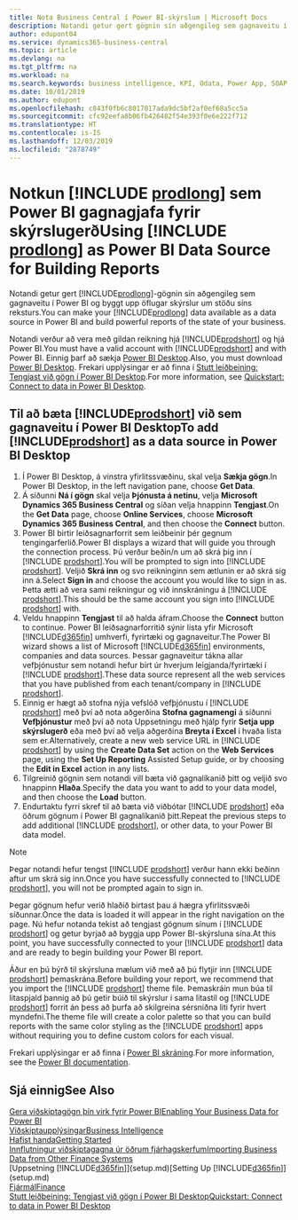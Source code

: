```yaml
---
title: Nota Business Central í Power BI-skýrslum | Microsoft Docs
description: Notandi getur gert gögnin sín aðgengileg sem gagnaveitu í Power BI og byggt upp öflugar skýrslur um stöðu síns reksturs.
author: edupont04
ms.service: dynamics365-business-central
ms.topic: article
ms.devlang: na
ms.tgt_pltfrm: na
ms.workload: na
ms.search.keywords: business intelligence, KPI, Odata, Power App, SOAP, analysis
ms.date: 10/01/2019
ms.author: edupont
ms.openlocfilehash: c843f0fb6c8017817ada9dc5bf2af0ef68a5cc5a
ms.sourcegitcommit: cfc92eefa8b06fb426482f54e393f0e6e222f712
ms.translationtype: HT
ms.contentlocale: is-IS
ms.lasthandoff: 12/03/2019
ms.locfileid: "2878749"
---
```

# <a name="using-include-prodlongincludesprodlongmd-as-power-bi-data-source-for-building-reports"></a><span data-ttu-id="2b5ec-103">Notkun [!INCLUDE [prodlong](includes/prodlong.md)] sem Power BI gagnagjafa fyrir skýrslugerð</span><span class="sxs-lookup"><span data-stu-id="2b5ec-103">Using [!INCLUDE [prodlong](includes/prodlong.md)] as Power BI Data Source for Building Reports</span></span>

<span data-ttu-id="2b5ec-104">Notandi getur gert [!INCLUDE[prodlong](includes/prodlong.md)]-gögnin sín aðgengileg sem gagnaveitu í Power BI og byggt upp öflugar skýrslur um stöðu síns reksturs.</span><span class="sxs-lookup"><span data-stu-id="2b5ec-104">You can make your [!INCLUDE[prodlong](includes/prodlong.md)] data available as a data source in Power BI and build powerful reports of the state of your business.</span></span>  

<span data-ttu-id="2b5ec-105">Notandi verður að vera með gildan reikning hjá [!INCLUDE[prodshort](includes/prodshort.md)] og hjá Power BI.</span><span class="sxs-lookup"><span data-stu-id="2b5ec-105">You must have a valid account with [!INCLUDE[prodshort](includes/prodshort.md)] and with Power BI.</span></span> <span data-ttu-id="2b5ec-106">Einnig þarf að sækja [Power BI Desktop](https://powerbi.microsoft.com/desktop/).</span><span class="sxs-lookup"><span data-stu-id="2b5ec-106">Also, you must download [Power BI Desktop](https://powerbi.microsoft.com/desktop/).</span></span> <span data-ttu-id="2b5ec-107">Frekari upplýsingar er að finna í [Stutt leiðbeining: Tengjast við gögn í Power BI Desktop](/power-bi/desktop-quickstart-connect-to-data).</span><span class="sxs-lookup"><span data-stu-id="2b5ec-107">For more information, see [Quickstart: Connect to data in Power BI Desktop](/power-bi/desktop-quickstart-connect-to-data).</span></span>  

## <a name="to-add-includeprodshortincludesprodshortmd-as-a-data-source-in-power-bi-desktop"></a><span data-ttu-id="2b5ec-108">Til að bæta [!INCLUDE[prodshort](includes/prodshort.md)] við sem gagnaveitu í Power BI Desktop</span><span class="sxs-lookup"><span data-stu-id="2b5ec-108">To add [!INCLUDE[prodshort](includes/prodshort.md)] as a data source in Power BI Desktop</span></span>

1. <span data-ttu-id="2b5ec-109">Í Power BI Desktop, á vinstra yfirlitssvæðinu, skal velja **Sækja gögn**.</span><span class="sxs-lookup"><span data-stu-id="2b5ec-109">In Power BI Desktop, in the left navigation pane, choose **Get Data**.</span></span>
2. <span data-ttu-id="2b5ec-110">Á síðunni **Ná í gögn** skal velja **Þjónusta á netinu**, velja **Microsoft Dynamics 365 Business Central** og síðan velja hnappinn **Tengjast**.</span><span class="sxs-lookup"><span data-stu-id="2b5ec-110">On the **Get Data** page, choose **Online Services**, choose **Microsoft Dynamics 365 Business Central**, and then choose the **Connect** button.</span></span>
3. <span data-ttu-id="2b5ec-111">Power BI birtir leiðsagnarforrit sem leiðbeinir þér gegnum tengingarferlið.</span><span class="sxs-lookup"><span data-stu-id="2b5ec-111">Power BI displays a wizard that will guide you through the connection process.</span></span> <span data-ttu-id="2b5ec-112">Þú verður beðin/n um að skrá þig inn í [!INCLUDE [prodshort](includes/prodshort.md)].</span><span class="sxs-lookup"><span data-stu-id="2b5ec-112">You will be prompted to sign into [!INCLUDE [prodshort](includes/prodshort.md)].</span></span> <span data-ttu-id="2b5ec-113">Veljið **Skrá inn** og svo reikninginn sem ætlunin er að skrá sig inn á.</span><span class="sxs-lookup"><span data-stu-id="2b5ec-113">Select **Sign in** and choose the account you would like to sign in as.</span></span> <span data-ttu-id="2b5ec-114">Þetta ætti að vera sami reikningur og við innskráningu á [!INCLUDE [prodshort](includes/prodshort.md)].</span><span class="sxs-lookup"><span data-stu-id="2b5ec-114">This should be the same account you sign into [!INCLUDE [prodshort](includes/prodshort.md)] with.</span></span>
4. <span data-ttu-id="2b5ec-115">Veldu hnappinn **Tengjast** til að halda áfram.</span><span class="sxs-lookup"><span data-stu-id="2b5ec-115">Choose the **Connect** button to continue.</span></span> <span data-ttu-id="2b5ec-116">Power BI leiðsagnarforritið sýnir lista yfir Microsoft [!INCLUDE[d365fin](includes/d365fin_md.md)] umhverfi, fyrirtæki og gagnaveitur.</span><span class="sxs-lookup"><span data-stu-id="2b5ec-116">The Power BI wizard shows a list of Microsoft [!INCLUDE[d365fin](includes/d365fin_md.md)] environments, companies and data sources.</span></span> <span data-ttu-id="2b5ec-117">Þessar gagnaveitur tákna allar vefþjónustur sem notandi hefur birt úr hverjum leigjanda/fyrirtæki í [!INCLUDE [prodshort](includes/prodshort.md)].</span><span class="sxs-lookup"><span data-stu-id="2b5ec-117">These data source represent all the web services that you have published from each tenant/company in [!INCLUDE [prodshort](includes/prodshort.md)].</span></span>
5. <span data-ttu-id="2b5ec-118">Einnig er hægt að stofna nýja vefslóð vefþjónustu í [!INCLUDE [prodshort](includes/prodshort.md)] með því að nota aðgerðina **Stofna gagnamengi** á síðunni **Vefþjónustur** með því að nota Uppsetningu með hjálp fyrir **Setja upp skýrslugerð** eða með því að velja aðgerðina **Breyta í Excel** í hvaða lista sem er.</span><span class="sxs-lookup"><span data-stu-id="2b5ec-118">Alternatively, create a new web service URL in [!INCLUDE [prodshort](includes/prodshort.md)] by using the **Create Data Set** action on the **Web Services** page, using the **Set Up Reporting** Assisted Setup guide, or by choosing the **Edit in Excel** action in any lists.</span></span>
6. <span data-ttu-id="2b5ec-119">Tilgreinið gögnin sem notandi vill bæta við gagnalíkanið þitt og veljið svo hnappinn **Hlaða**.</span><span class="sxs-lookup"><span data-stu-id="2b5ec-119">Specify the data you want to add to your data model, and then choose the **Load** button.</span></span>
7. <span data-ttu-id="2b5ec-120">Endurtaktu fyrri skref til að bæta við viðbótar [!INCLUDE [prodshort](includes/prodshort.md)] eða öðrum gögnum í Power BI gagnalíkanið þitt.</span><span class="sxs-lookup"><span data-stu-id="2b5ec-120">Repeat the previous steps to add additional [!INCLUDE [prodshort](includes/prodshort.md)], or other data, to your Power BI data model.</span></span>

> [!NOTE]  
> <span data-ttu-id="2b5ec-121">Þegar notandi hefur tengst [!INCLUDE [prodshort](includes/prodshort.md)] verður hann ekki beðinn aftur um skrá sig inn.</span><span class="sxs-lookup"><span data-stu-id="2b5ec-121">Once you have successfully connected to [!INCLUDE [prodshort](includes/prodshort.md)], you will not be prompted again to sign in.</span></span>

<span data-ttu-id="2b5ec-122">Þegar gögnum hefur verið hlaðið birtast þau á hægra yfirlitssvæði síðunnar.</span><span class="sxs-lookup"><span data-stu-id="2b5ec-122">Once the data is loaded it will appear in the right navigation on the page.</span></span> <span data-ttu-id="2b5ec-123">Nú hefur notanda tekist að tengjast gögnum sínum í [!INCLUDE [prodshort](includes/prodshort.md)] og getur byrjað að byggja upp Power BI-skýrsluna sína.</span><span class="sxs-lookup"><span data-stu-id="2b5ec-123">At this point, you have successfully connected to your [!INCLUDE [prodshort](includes/prodshort.md)] data and are ready to begin building your Power BI report.</span></span>  

<span data-ttu-id="2b5ec-124">Áður en þú býrð til skýrsluna mælum við með að þú flytjir inn [!INCLUDE [prodshort](includes/prodshort.md)] þemaskrána.</span><span class="sxs-lookup"><span data-stu-id="2b5ec-124">Before building your report, we recommend that you import the [!INCLUDE [prodshort](includes/prodshort.md)] theme file.</span></span>  <span data-ttu-id="2b5ec-125">Þemaskráin mun búa til litaspjald þannig að þú getir búið til skýrslur í sama litastíl og [!INCLUDE [prodshort](includes/prodshort.md)] forrit án þess að þurfa að skilgreina sérsniðna liti fyrir hvert myndefni.</span><span class="sxs-lookup"><span data-stu-id="2b5ec-125">The theme file will create a color palette so that you can build reports with the same color styling as the [!INCLUDE [prodshort](includes/prodshort.md)] apps without requiring you to define custom colors for each visual.</span></span>

<span data-ttu-id="2b5ec-126">Frekari upplýsingar er að finna í [Power BI skráning](/power-bi/consumer/power-bi-consumer-landing/).</span><span class="sxs-lookup"><span data-stu-id="2b5ec-126">For more information, see the [Power BI documentation](/power-bi/consumer/power-bi-consumer-landing/).</span></span>

## <a name="see-also"></a><span data-ttu-id="2b5ec-127">Sjá einnig</span><span class="sxs-lookup"><span data-stu-id="2b5ec-127">See Also</span></span>

[<span data-ttu-id="2b5ec-128">Gera viðskiptagögn þín virk fyrir Power BI</span><span class="sxs-lookup"><span data-stu-id="2b5ec-128">Enabling Your Business Data for Power BI</span></span>](admin-powerbi.md)  
[<span data-ttu-id="2b5ec-129">Viðskiptaupplýsingar</span><span class="sxs-lookup"><span data-stu-id="2b5ec-129">Business Intelligence</span></span>](bi.md)  
[<span data-ttu-id="2b5ec-130">Hafist handa</span><span class="sxs-lookup"><span data-stu-id="2b5ec-130">Getting Started</span></span>](product-get-started.md)  
[<span data-ttu-id="2b5ec-131">Innflutningur viðskiptagagna úr öðrum fjárhagskerfum</span><span class="sxs-lookup"><span data-stu-id="2b5ec-131">Importing Business Data from Other Finance Systems</span></span>](across-import-data-configuration-packages.md)  
<span data-ttu-id="2b5ec-132">[Uppsetning [!INCLUDE[d365fin](includes/d365fin_md.md)]](setup.md)</span><span class="sxs-lookup"><span data-stu-id="2b5ec-132">[Setting Up [!INCLUDE[d365fin](includes/d365fin_md.md)]](setup.md)</span></span>  
[<span data-ttu-id="2b5ec-133">Fjármál</span><span class="sxs-lookup"><span data-stu-id="2b5ec-133">Finance</span></span>](finance.md)  
[<span data-ttu-id="2b5ec-134">Stutt leiðbeining: Tengjast við gögn í Power BI Desktop</span><span class="sxs-lookup"><span data-stu-id="2b5ec-134">Quickstart: Connect to data in Power BI Desktop</span></span>](/power-bi/desktop-quickstart-connect-to-data)  
